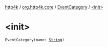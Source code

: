 [http4k](../../index.md) / [org.http4k.core](../index.md) / [EventCategory](index.md) / [&lt;init&gt;](./-init-.md)

# &lt;init&gt;

`EventCategory(name: `[`String`](https://kotlinlang.org/api/latest/jvm/stdlib/kotlin/-string/index.html)`)`